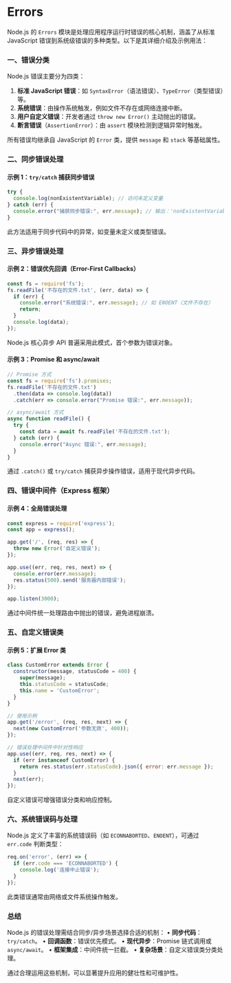 # Errors

Node.js 的 `Errors` 模块是处理应用程序运行时错误的核心机制，涵盖了从标准 JavaScript 错误到系统级错误的多种类型。以下是其详细介绍及示例用法：

### **一、错误分类**
Node.js 错误主要分为四类：
1. **标准 JavaScript 错误**：如 `SyntaxError`（语法错误）、`TypeError`（类型错误）等。
2. **系统错误**：由操作系统触发，例如文件不存在或网络连接中断。
3. **用户自定义错误**：开发者通过 `throw new Error()` 主动抛出的错误。
4. **断言错误**（`AssertionError`）：由 `assert` 模块检测到逻辑异常时触发。

所有错误均继承自 JavaScript 的 `Error` 类，提供 `message` 和 `stack` 等基础属性。

### **二、同步错误处理**
#### **示例 1：`try/catch` 捕获同步错误**
```javascript
try {
  console.log(nonExistentVariable); // 访问未定义变量
} catch (err) {
  console.error("捕获同步错误:", err.message); // 输出：'nonExistentVariable is not defined'
}
```
此方法适用于同步代码中的异常，如变量未定义或类型错误。

### **三、异步错误处理**
#### **示例 2：错误优先回调（Error-First Callbacks）**
```javascript
const fs = require('fs');
fs.readFile('不存在的文件.txt', (err, data) => {
  if (err) {
    console.error("系统错误:", err.message); // 如 ENOENT（文件不存在）
    return;
  }
  console.log(data);
});
```
Node.js 核心异步 API 普遍采用此模式，首个参数为错误对象。

#### **示例 3：Promise 和 async/await**
```javascript
// Promise 方式
const fs = require('fs').promises;
fs.readFile('不存在的文件.txt')
  .then(data => console.log(data))
  .catch(err => console.error("Promise 错误:", err.message));

// async/await 方式
async function readFile() {
  try {
    const data = await fs.readFile('不存在的文件.txt');
  } catch (err) {
    console.error("Async 错误:", err.message);
  }
}
```
通过 `.catch()` 或 `try/catch` 捕获异步操作错误，适用于现代异步代码。

### **四、错误中间件（Express 框架）**
#### **示例 4：全局错误处理**
```javascript
const express = require('express');
const app = express();

app.get('/', (req, res) => {
  throw new Error('自定义错误');
});

app.use((err, req, res, next) => {
  console.error(err.message);
  res.status(500).send('服务器内部错误');
});

app.listen(3000);
```
通过中间件统一处理路由中抛出的错误，避免进程崩溃。

### **五、自定义错误类**
#### **示例 5：扩展 Error 类**
```javascript
class CustomError extends Error {
  constructor(message, statusCode = 400) {
    super(message);
    this.statusCode = statusCode;
    this.name = 'CustomError';
  }
}

// 使用示例
app.get('/error', (req, res, next) => {
  next(new CustomError('参数无效', 400));
});

// 错误处理中间件中针对性响应
app.use((err, req, res, next) => {
  if (err instanceof CustomError) {
    return res.status(err.statusCode).json({ error: err.message });
  }
  next(err);
});
```
自定义错误可增强错误分类和响应控制。

### **六、系统错误码与处理**
Node.js 定义了丰富的系统错误码（如 `ECONNABORTED`、`ENOENT`），可通过 `err.code` 判断类型：
```javascript
req.on('error', (err) => {
  if (err.code === 'ECONNABORTED') {
    console.log('连接中止错误');
  }
});
```
此类错误通常由网络或文件系统操作触发。

### **总结**
Node.js 的错误处理需结合同步/异步场景选择合适的机制：
• **同步代码**：`try/catch`。
• **回调函数**：错误优先模式。
• **现代异步**：Promise 链式调用或 `async/await`。
• **框架集成**：中间件统一拦截。
• **复杂场景**：自定义错误类分类处理。

通过合理运用这些机制，可以显著提升应用的健壮性和可维护性。